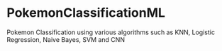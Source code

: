 # PokemonClassificationML
Pokemon Classification using various algorithms such as KNN, Logistic Regression, Naive Bayes, SVM and CNN
